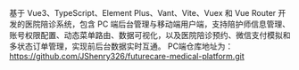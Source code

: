 基于 Vue3、TypeScript、Element Plus、Vant、Vite、Vuex 和 Vue Router 开发的医院陪诊系统，包含 PC 端后台管理与移动端用户端，支持陪护师信息管理、账号权限配置、动态菜单路由、数据可视化，以及医院陪诊预约、微信支付模拟和多状态订单管理，实现前后台数据实时互通。
PC端仓库地址为：https://github.com/JShenry326/futurecare-medical-platform.git
